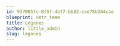 ```yaml
---
id: 937005fc-8f9f-4bf7-b682-cee78b244cae
blueprint: netr_team
title: Leganes
author: little_admin
slug: leganes
---
```

